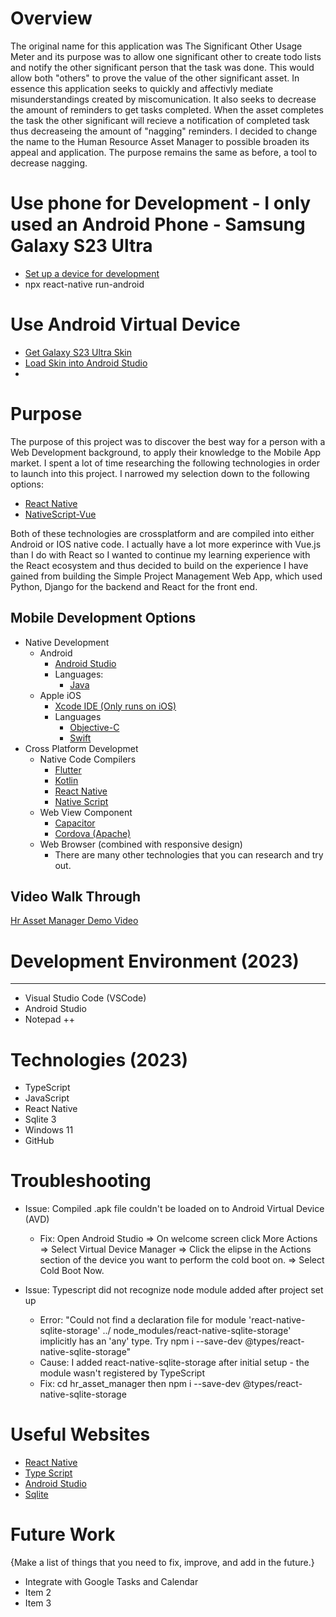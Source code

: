 # Overview

The original name for this application was The Significant Other Usage Meter and its purpose was to allow one significant other to create todo lists and notify the other significant person that the task was done. This would allow both "others" to prove the value of the other significant asset. In essence this application seeks to quickly and affectivly mediate misunderstandings created by miscomunication. It also seeks to decrease the amount of reminders to get tasks completed. When the asset completes the task the other significant will recieve a notification of completed task thus decreaseing the amount of "nagging" reminders. I decided to change the name to the Human Resource Asset Manager to possible broaden its appeal and application. The purpose remains the same as before, a tool to decrease nagging.

# Use phone for Development - I only used an Android Phone - Samsung Galaxy S23 Ultra

- [Set up a device for development](https://developer.android.com/studio/run/device)
- npx react-native run-android

# Use Android Virtual Device

- [Get Galaxy S23 Ultra Skin](https://developer.samsung.com/galaxy-emulator-skin/galaxy-s.html)
- [Load Skin into Android Studio](https://developer.samsung.com/galaxy-emulator-skin/guide.html)
-

# Purpose

The purpose of this project was to discover the best way for a person with a Web Development background, to apply their knowledge to the Mobile App market. I spent a lot of time researching the following technologies in order to launch into this project. I narrowed my selection down to the following options:

- [React Native](https://reactnative.dev/)
- [NativeScript-Vue](https://nativescript-vue.org/)

Both of these technologies are crossplatform and are compiled into either Android or IOS native code.
I actually have a lot more experince with Vue.js than I do with React so I wanted to continue my learning experience with the React ecosystem and thus decided to build on the experience I have gained from building the Simple Project Management Web App, which used Python, Django for the backend and React for the front end.

## Mobile Development Options

- Native Development
  - Android
    - [Android Studio](https://developer.android.com/studio)
    - Languages:
      - [Java](https://www.java.com/en/)
  - Apple iOS
    - [Xcode IDE (Only runs on iOS)](https://developer.apple.com/xcode/)
    - Languages
      - [Objective-C](https://developer.apple.com/library/archive/documentation/Cocoa/Conceptual/ProgrammingWithObjectiveC/Introduction/Introduction.html)
      - [Swift](https://www.apple.com/swift/)
- Cross Platform Developmet
  - Native Code Compilers
    - [Flutter](https://flutter.dev/)
    - [Kotlin](https://kotlinlang.org/)
    - [React Native](https://reactnative.dev/)
    - [Native Script](https://nativescript.org/)
  - Web View Component
    - [Capacitor](https://capacitorjs.com/)
    - [Cordova (Apache)](https://cordova.apache.org/)
  - Web Browser (combined with responsive design)
    - There are many other technologies that you can research and try out.

## Video Walk Through

[Hr Asset Manager Demo Video](http://youtube.link.goes.here)

# Development Environment (2023)

---

- Visual Studio Code (VSCode)
- Android Studio
- Notepad ++

# Technologies (2023)

- TypeScript
- JavaScript
- React Native
- Sqlite 3
- Windows 11
- GitHub

# Troubleshooting

- Issue: Compiled .apk file couldn't be loaded on to Android Virtual Device (AVD)

  - Fix: Open Android Studio => On welcome screen click More Actions => Select Virtual Device Manager => Click the elipse in the Actions section of the device you want to perform the cold boot on. => Select Cold Boot Now.

- Issue: Typescript did not recognize node module added after project set up
  - Error: "Could not find a declaration file for module 'react-native-sqlite-storage' ../ node_modules/react-native-sqlite-storage' implicitly has an 'any' type. Try npm i --save-dev @types/react-native-sqlite-storage"
  - Cause: I added react-native-sqlite-storage after initial setup - the module wasn't registered by TypeScript
  - Fix: cd hr_asset_manager then npm i --save-dev @types/react-native-sqlite-storage

# Useful Websites

- [React Native](https://reactnative.dev/)
- [Type Script](https://www.typescriptlang.org/)
- [Android Studio](https://developer.android.com/studio)
- [Sqlite](https://sqlite.org/index.html)

# Future Work

{Make a list of things that you need to fix, improve, and add in the future.}

- Integrate with Google Tasks and Calendar
- Item 2
- Item 3
